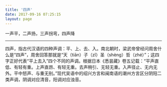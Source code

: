 ```yaml
---
title: '四声'
date: 2017-09-16 07:25:15
layout: page
---
```


一声平，二声扬，三声拐弯，四声降

---
四声，指古代汉语的四种声调：平、上、去、入。南北朝时，梁武帝曾经问周舍什么是“四声”，周舍回答那就是“天（tiān）子（zǐ）圣（shèng）哲（zhé）”；这四字正好代表“平上去入”四个不同的声调。根据日本《悉昙藏》卷五记载：“平声直低、有轻有重。上声直昂、有轻无重。去声稍引、无轻无重。入声径止、无内无外。平中怒声、与重无别。”现代吴语中的绍兴方言和闽南语的潮州方言区分阴阳二类声调，阴调对应清音，阳调对应浊音。
